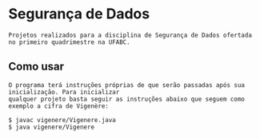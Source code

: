 # Segurança de Dados

    Projetos realizados para a disciplina de Segurança de Dados ofertada no primeiro quadrimestre na UFABC.

## Como usar

    O programa terá instruções próprias de que serão passadas após sua inicialização. Para inicializar
    qualquer projeto basta seguir as instruções abaixo que seguem como exemplo a cifra de Vigenère:

```
$ javac vigenere/Vigenere.java
$ java vigenere/Vigenere
```

    


